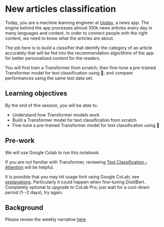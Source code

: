# New articles classification

Today, you are a machine learning engineer at [Upday](https://www.upday.com/home), a news app. The engine behind the app processes almost 100k news articles every day in many languages and context. In order to connect people with the right content, we need to know what the articles are about. 

The job here is to build a classifier that identify the category of an article accurately that will be fed into the recommendation algorithms of the app for better personalized content for the readers. 

You will first train a Transformer from scratch; then fine-tune a pre-trained Transformer model for text classification using 🤗; and compare performances using the same test data set.

## Learning objectives

By the end of this session, you will be able to:
- Understand how Transformer models work
- Build a Transformer model for text classification from scratch
- Fine-tune a pre-trained Transformer model for text classification using 🤗 

## Pre-work

We will use Google Colab to run this notebook.

If you are not familiar with Transformer, reviewing [Text Classification - Attention](https://www.kaggle.com/code/ritvik1909/text-classification-attention) will be helpful. 

It is possible that you may hit usage limit using Google CoLab; see [explanations](https://stackoverflow.com/questions/61126851/how-can-i-use-gpu-on-google-colab-after-exceeding-usage-limit). Particularly it could happen when fine-tuning DistilBert. Completely optional to upgrade to CoLab Pro; just wait for a cool-down period (1--2 days), try again.

## Background
Please review the weekly narrative [here](https://great-yamamomo-5c3.notion.site/Week-10-Natural-Language-Processing-059b5bfc084a4e8da0f9b86882e7eb86)